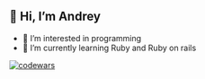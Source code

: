 ## 👋 Hi, I’m Andrey
- 👀 I’m interested in programming
- 🌱 I’m currently learning Ruby and Ruby on rails

<!---
usernaimandrey/usernaimandrey is a ✨ special ✨ repository because its `README.md` (this file) appears on your GitHub profile.
You can click the Preview link to take a look at your changes.
--->

[![codewars](https://www.codewars.com/users/usernaimandrey/badges/large)](https://www.codewars.com/users/usernaimandrey)   
